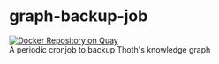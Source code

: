 # graph-backup-job

[![Docker Repository on Quay](https://quay.io/repository/thoth-station/s2i-thoth-ubi8-py36-postgres/status "Docker Repository on Quay")](https://quay.io/repository/thoth-station/s2i-thoth-ubi8-py36-postgres)<br>
A periodic cronjob to backup Thoth's knowledge graph
